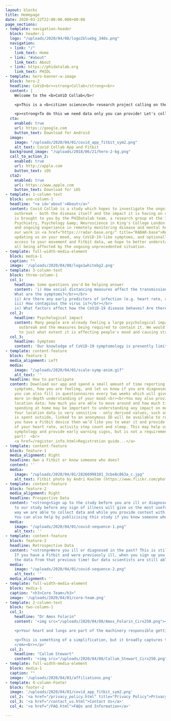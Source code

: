 ```yaml
---
layout: blocks
title: Homepage
date: 2020-03-22T22:00:00.000+00:00
page_sections:
- template: navigation-header
  block: header-1
  logo: "/uploads/2020/04/08/logo2bluebg_340x.png"
  navigation:
  - link: "/"
    link_text: Home
  - link: "#about"
    link_text: About
  - link: https://phidatalab.org
    link_text: PHIDL
- template: hero-banner-w-image
  block: hero-2
  headline: CoViD<br><strong>Collab</strong><br>
  content: |
    Welcome to the <b>CoViD Collab</b>!

    <p>This is a <b>citizen science</b> research project calling on the donation of data from you to help in the fight against CoViD-19 and learn more about how the outbreak affects people's mental health.</p>

    <p><strong>To do this we need data only you can provide! Let's collaborate to beat the Coronavirus!</strong></p>
  cta:
    enabled: true
    url: https://google.com
    button_text: Download for Android
  image:
    image: "/uploads/2020/04/01/covid_app_fitbit_sym2.png"
    alt_text: Covid Collab App and Fitbit
  background_image: "/uploads/2018/06/21/hero-2-bg.png"
  call_to_action_2:
    enabled: true
    url: http://apple.com
    button_text: iOS
  cta2:
    enabled: true
    url: https://www.apple.com
    button_text: Download for iOS
- template: 1-column-text
  block: one-column-1
  headline: "<a id='about'>About</a>"
  content: Covid Collab is a study which hopes to investigate the ongoing coronavirus
    outbreak - both the disease itself and the impact it is having on our lives. It
    is brought to you by the PHIDatalab team, a research group at the Institute of
    Psychiatry, Psychology &amp; Neuroscience in King's College London. We have previous
    and ongoing experience in remotely monitoring disease and mental health through
    our work in <a href="https://radar-base.org/" title="RADAR-base">RADAR-base</a>.<br><br>By
    updating us on your mood, any CoViD-19-like symptoms, and optionally providing us
    access to your movement and Fitbit data, we hope to better understand how we are
    all being affected by the ongoing unprecedented situation.
- template: full-width-media-element
  block: media-1
  caption: ""
  image: '/uploads/2020/04/08/logo1whitebg2.png'
- template: 3-column-text
  block: three-column-1
  col_1:
    headline: Some questions you'd be helping answer
    content: 'i) How social distancing measures affect the transmission rate (inside families and the general population) of the virus in the normal population?
    What are the symptoms?</br></br>
    ii) Are there any early predictors of infection (e.g. heart rate, activity, respiration, sleep, loss of sense of smell)? And how reliable are these?</br></br>
    iii) How contagious the virus is?</br></br>
    iv) What factors affect how the CoViD-19 disease behaves? Are there any behavioural (e.g. fatigue) or physiological factors that determine progression or mild/moderate/severe outcomes? </br></br>'
  col_2:
    headline: Psychological impact
    content: Many people are already feeling a large psychological impact from the
      outbreak and the measures being required to contain it. We would like to understand
      to just what extent it is affecting people's mood and causing stress.
  col_3:
    headline: Symptoms
    content: 'Our knowledge of CoViD-19 symptomology is presently limited. Your data will help us test our theories and about what symptoms are important.'
- template: content-feature
  block: feature-1
  media_alignment: Left
  media:
    image: "/uploads/2020/04/01/scale-symp-anim.gif"
    alt_text: ''
  headline: How to participate
  content: Download our app and spend a small amount of time reporting your current
    symptoms, how you are feeling, and let us know if you are diagnosed.<br><br>Optionally,
    you can also fill in questionnaires every two weeks which will give us a much
    more in-depth understanding of your mood.<br><br>You may also provide us with
    location data; how much you are able to move around and how much time you are
    spending at home may be important to understanding any impact on mental health.
    Your location data is very sensitive - only derived values, such as how much time
    is spent outside, linked to an anonymous ID will be available to researchers.<br><br>If
    you have a Fitbit device then we’d like you to wear it and provide us with a feed
    of your heart rate, activity step count and sleep. This may help us understand
    symptology and provide early warning signs, but is not a requirement for taking
    part!  <br>
    <a href=/register_info.html>Registration guide...</a>
- template: content-feature
  block: feature-1
  media_alignment: Right
  headline: Own a Fitbit or know someone who does?
  content: ''
  media:
    image: "/uploads/2020/04/01/28266998101_3cbe8c063a_c.jpg"
    alt_text: Fitbit photo by Andri Koolme (https://www.flickr.com/photos/andrikoolme/)
- template: content-feature
  block: feature-2
  media_alignment: Right
  headline: Prospective Data
  content: "<strong>Sign up to the study before you are ill or diagnosed with CoViD-19. </strong> Signing up
    to our study before any sign of illness will give us the most useful data. In this
    way we are able to collect data and while you provide context with your questionnaire answers. This information labelling of the data is very important to our analysis.
    You can also help by publicising this study if you know someone who might be interested in participating.<br>"
  media:
    image: "/uploads/2020/04/01/covid-sequence-1.png"
    alt_text: ''
- template: content-feature
  block: feature-2
  headline: Retrospective Data
  content: "<strong>Were you ill or diagnosed in the past? This is still useful!</strong>
    If you have a Fitbit and were previously ill, when you sign up you can still donate
    the data from that previous time! Our data scientists are still able to study this data.<br>"
  media:
    image: "/uploads/2020/04/01/covid-sequence-2.png"
    alt_text: ''
  media_alignment: ''
- template: full-width-media-element
  block: media-1
  caption: "<h3>Core Team</h3>"
  image: '/uploads/2020/04/01/core-team.png'
- template: 2-column-text
  block: two-column-1
  col_1:
    headline: "Dr Amos Folarin"
    content: '<img src="/uploads/2020/04/08/Amos_Folarin_Cirx250.png"><br><em><p>“I’m particularly interested in how we can use digital signals from wearable devices and smartphones to track respiratory disease (such as CoViD-19) in the population. One idea we are keen to test is the viability of identifying signals of respiratory illness and even the pre-symptomatic stages of illness.</p>

    <p>Your heart and lungs are part of the machinery responsible getting oxygen around your body, under your healthy baseline, an activity, like taking a walk, will result in your lungs and heart having to work at a level normal to you; however, when you have a respiratory infection your lungs don’t work as well, and consequently, for the same level of activity, your heart will have to work harder. So by having a record of your baseline heart rates for given activity levels when healthy, and your heart rates for the equivalent activity levels when ill, we are looking for a difference in the activity-to-heart rate ratios. Fortunately, this data is exactly what a wearable device like Fitbit provides. </p>

    <p>This is something of a simplification, but it broadly captures the idea. By studying data from a lot of people we hope to identify subtle differences, especially once widespread testing for CoViD-19 comes into place - it will be very interesting to see if we can differentiate the signal of other respiratory infections like colds and flu from CoViD-19”
    </em><br></p>'
  col_2:
    headline: "Callum Stewart"
    content: '<img src="/uploads/2020/04/08/Callum_Stewart_Cirx250.png"><br><em><p>“Both the CoViD-19 outbreak itself and the social measures required to contain the spread are unprecedented in our lives. I’m interested in what impact it is having on our psychological well-being, and what we can do to limit any negative impacts and who might be most at risk of them. For example, we know that regular exercise and being in nature can reduce stress, anxiety, and depression. Now that there are limits on our freedom to go outside, is the permission to exercise once per day afforded to people in some countries used, useful, adequate or inessential? How long are people able to socially isolate before any ill effects emerge?”</em><br></p>'
- template: full-width-media-element
  block: media-1
  caption: ""
  image: '/uploads/2020/04/01/affiliations.png'
- template: 4-column-Footer
  block: footer-2
  image: '/uploads/2020/04/01/covid_app_fitbit_sym2.png'
  col_2: '<a href="/privacy_policy.html" title="Privacy Policy">Privacy Policy</a></br></br><a href="/disclaimer.html" title="Disclaimer">Disclaimer</a>'
  col_3: '<a href="/contact_us.html">Contact Us</a>'
  col_4: '<a href="/FAQ.html">FAQs and Information</a>'

---
```

